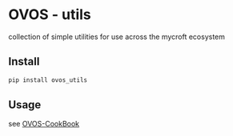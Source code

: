 # OVOS - utils

collection of simple utilities for use across the mycroft ecosystem

## Install

```bash
pip install ovos_utils
```

## Usage

see [OVOS-CookBook](https://github.com/OpenVoiceOS/ovos_utils/wiki/OVOS-CookBook)

